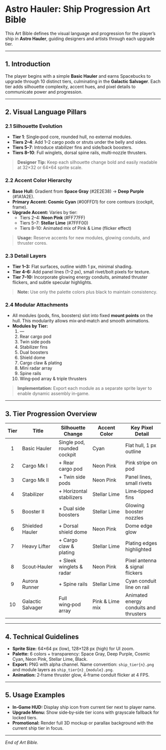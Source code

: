 # Astro Hauler: Ship Progression Art Bible

This Art Bible defines the visual language and progression for the player’s ship in **Astro Hauler**, guiding designers and artists through each upgrade tier.

---

## 1. Introduction

The player begins with a simple **Basic Hauler** and earns Spacebucks to upgrade through 10 distinct tiers, culminating in the **Galactic Salvager**. Each tier adds silhouette complexity, accent hues, and pixel details to communicate power and progression.

---

## 2. Visual Language Pillars

### 2.1 Silhouette Evolution
- **Tier 1**: Single‐pod core, rounded hull, no external modules.
- **Tiers 2–4**: Add 1–2 cargo pods or struts under the belly and sides.
- **Tiers 5–7**: Introduce stabilizer fins and side/back boosters.
- **Tiers 8–10**: Full winglets, dorsal spine rails, multi‐nozzle thrusters.

> **Designer Tip:** Keep each silhouette change bold and easily readable at 32×32 or 64×64 sprite scale.

### 2.2 Accent Color Hierarchy
- **Base Hull:** Gradient from **Space Gray** (#2E2E38) → **Deep Purple** (#1A1A2E).
- **Primary Accent:** **Cosmic Cyan** (#00FFD1) for core contours (cockpit, frame).
- **Upgrade Accent:** Varies by tier:
  - Tiers 2–4: **Neon Pink** (#FF77FF)
  - Tiers 5–7: **Stellar Lime** (#7FFF00)
  - Tiers 8–10: Animated mix of Pink & Lime (flicker effect)

> **Usage:** Reserve accents for new modules, glowing conduits, and thruster cores.

### 2.3 Detail Layers
- **Tier 1–3:** Flat surfaces, outline width 1 px, minimal shading.
- **Tier 4–6:** Add panel lines (1–2 px), small rivet/bolt pixels for texture.
- **Tier 7–10:** Incorporate glowing energy conduits, animated thruster flickers, and subtle specular highlights.

> **Note:** Use only the palette colors plus black to maintain consistency.

### 2.4 Modular Attachments
- All modules (pods, fins, boosters) slot into fixed **mount points** on the hull. This modularity allows mix‐and‐match and smooth animations.
- **Modules by Tier:**
  1. —
  2. Rear cargo pod
  3. Twin side pods
  4. Stabilizer fins
  5. Dual boosters
  6. Shield dome
  7. Cargo claw & plating
  8. Mini radar array
  9. Spine rails
  10. Wing‐pod array & triple thrusters

> **Implementation:** Export each module as a separate sprite layer to enable dynamic assembly in‐game.

---

## 3. Tier Progression Overview

| Tier | Title               | Silhouette Change              | Accent Color       | Key Pixel Detail                         |
|:---:|---------------------|--------------------------------|--------------------|------------------------------------------|
|  1  | Basic Hauler        | Single pod, rounded cockpit    | Cyan               | Flat hull, 1 px outline                  |
|  2  | Cargo Mk I          | + Rear cargo pod               | Neon Pink          | Pink stripe on pod                       |
|  3  | Cargo Mk II         | + Twin side pods               | Neon Pink          | Panel lines, small rivets                |
|  4  | Stabilizer          | + Horizontal stabilizers       | Stellar Lime       | Lime‐tipped fins                         |
|  5  | Booster II          | + Dual side boosters           | Stellar Lime       | Glowing booster nozzles                  |
|  6  | Shielded Hauler     | + Dorsal shield dome           | Neon Pink          | Dome edge glow                           |
|  7  | Heavy Lifter        | + Cargo claw & plating         | Stellar Lime       | Plating edges highlighted                |
|  8  | Scout‑Hauler         | + Sleek winglets & radar       | Neon Pink          | Pixel antenna & signal flickers          |
|  9  | Aurora Runner       | + Spine rails                  | Stellar Lime       | Cyan conduit line on rail                |
| 10  | Galactic Salvager   | Full wing‑pod array            | Pink & Lime mix    | Animated energy conduits and thrusters   |

---

## 4. Technical Guidelines

- **Sprite Size:** 64×64 px (low), 128×128 px (high) for UI zoom.
- **Palette:** 6 colors + transparency: Space Gray, Deep Purple, Cosmic Cyan, Neon Pink, Stellar Lime, Black.
- **Export:** PNG with alpha channel. Name convention: `ship_tier{n}.png` and module layers as `ship_tier{n}_{module}.png`.
- **Animation:** 2‐frame thruster glow, 4‐frame conduit flicker at 4 FPS.

---

## 5. Usage Examples

- **In‐Game HUD:** Display ship icon from current tier next to player name.
- **Upgrade Menu:** Show side‐by‐side tier icons with grayscale fallback for locked tiers.
- **Promotional:** Render full 3D mockup or parallax background with the current ship tier in focus.

---

*End of Art Bible.*

